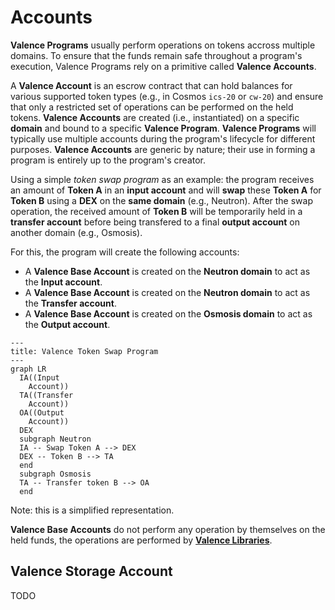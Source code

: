 # Accounts

**Valence Programs** usually perform operations on tokens accross multiple domains. To ensure that the funds remain safe throughout a program's execution, Valence Programs rely on a primitive called **Valence Accounts**.

A **Valence Account** is an escrow contract that can hold balances for various supported token types (e.g., in Cosmos `ics-20` or `cw-20`) and ensure that only a restricted set of operations can be performed on the held tokens.
**Valence Accounts** are created (i.e., instantiated) on a specific **domain** and bound to a specific **Valence Program**. **Valence Programs** will typically use multiple accounts during the program's lifecycle for different purposes. **Valence Accounts** are generic by nature; their use in forming a program is entirely up to the program's creator.

Using a simple _token swap program_ as an example: the program receives an amount of **Token A** in an **input account** and will **swap** these **Token A** for **Token B** using a **DEX** on the **same domain** (e.g., Neutron). After the swap operation, the received amount of **Token B** will be temporarily held in a **transfer account** before being transfered to a final **output account** on another domain (e.g., Osmosis).

For this, the program will create the following accounts:
- A **Valence Base Account** is created on the **Neutron domain** to act as the **Input account**.
- A **Valence Base Account** is created on the **Neutron domain** to act as the **Transfer account**.
- A **Valence Base Account** is created on the **Osmosis domain** to act as the **Output account**.

```mermaid
---
title: Valence Token Swap Program
---
graph LR
  IA((Input
    Account))
  TA((Transfer
    Account))
  OA((Output
	Account))
  DEX
  subgraph Neutron
  IA -- Swap Token A --> DEX
  DEX -- Token B --> TA
  end
  subgraph Osmosis
  TA -- Transfer token B --> OA
  end
```
Note: this is a simplified representation.

**Valence Base Accounts** do not perform any operation by themselves on the held funds, the operations are performed by **[Valence Libraries](./libraries_and_functions.md)**.

## Valence Storage Account

TODO
